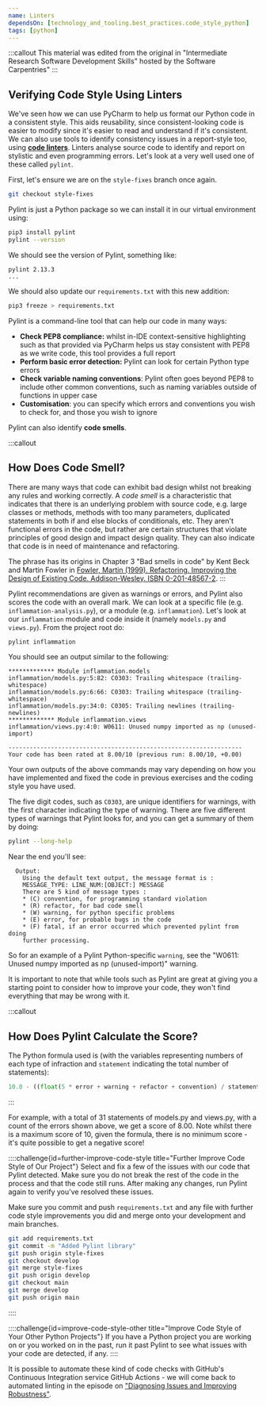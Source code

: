 ```yaml
---
name: Linters
dependsOn: [technology_and_tooling.best_practices.code_style_python]
tags: [python]
---
```


:::callout
This material was edited from the original in "Intermediate Research Software
Development Skills" hosted by the Software Carpentries"
:::

## Verifying Code Style Using Linters

We've seen how we can use PyCharm to help us format our Python code in a consistent style.
This aids reusability, since consistent-looking code is easier to modify since it's easier to read and understand
if it's consistent. We can also use tools to identify consistency issues in a report-style too,
using [**code linters**](https://en.wikipedia.org/wiki/Lint_%28software%29).
Linters analyse source code to identify and report on stylistic and even programming errors. Let's look at a very well
used one of these called `pylint`.

First, let's ensure we are on the `style-fixes` branch once again.

```bash
git checkout style-fixes
```

Pylint is just a Python package so we can install it in our virtual environment using:

```bash
pip3 install pylint
pylint --version
```

We should see the version of Pylint, something like:

```text
pylint 2.13.3
...
```

We should also update our `requirements.txt` with this new addition:

```bash
pip3 freeze > requirements.txt
```

Pylint is a command-line tool that can help our code in many ways:

- **Check PEP8 compliance:** whilst in-IDE context-sensitive highlighting such as that provided via PyCharm helps us stay consistent with PEP8 as we write code, this tool provides a full report
- **Perform basic error detection:** Pylint can look for certain Python type errors
- **Check variable naming conventions**: Pylint often goes beyond PEP8 to include other common conventions, such as naming variables outside of functions in upper case
- **Customisation**: you can specify which errors and conventions you wish to check for, and those you wish to ignore

Pylint can also identify **code smells**.

:::callout

## How Does Code Smell?

There are many ways that code can exhibit bad design whilst not breaking any rules and working correctly. A _code smell_ is a characteristic that indicates that there is an underlying problem with source code, e.g. large classes or methods, methods with too many parameters, duplicated statements in both if and else blocks of conditionals, etc. They aren't functional errors in the code, but rather are certain structures that violate principles of good design and impact design quality. They can also indicate that code is in need of maintenance and refactoring.

The phrase has its origins in Chapter 3 "Bad smells in code" by Kent Beck and Martin Fowler in [Fowler, Martin (1999). Refactoring. Improving the Design of Existing Code. Addison-Wesley. ISBN 0-201-48567-2](https://www.amazon.com/Refactoring-Improving-Design-Existing-Code/dp/0201485672/).
:::

Pylint recommendations are given as warnings or errors, and Pylint also scores the code with an overall mark.
We can look at a specific file (e.g. `inflammation-analysis.py`), or a module
(e.g. `inflammation`). Let's look at our `inflammation` module and code inside it (namely `models.py` and `views.py`).
From the project root do:

```bash
pylint inflammation
```

You should see an output similar to the following:

```text
************* Module inflammation.models
inflammation/models.py:5:82: C0303: Trailing whitespace (trailing-whitespace)
inflammation/models.py:6:66: C0303: Trailing whitespace (trailing-whitespace)
inflammation/models.py:34:0: C0305: Trailing newlines (trailing-newlines)
************* Module inflammation.views
inflammation/views.py:4:0: W0611: Unused numpy imported as np (unused-import)

------------------------------------------------------------------
Your code has been rated at 8.00/10 (previous run: 8.00/10, +0.00)
```

Your own outputs of the above commands may vary depending on how you have implemented and fixed the code in
previous exercises and the coding style you have used.

The five digit codes, such as `C0303`, are unique identifiers for warnings, with the first character indicating
the type of warning. There are five different types of warnings that Pylint looks for, and you can get a summary of
them by doing:

```bash
pylint --long-help
```

Near the end you'll see:

```text
  Output:
    Using the default text output, the message format is :
    MESSAGE_TYPE: LINE_NUM:[OBJECT:] MESSAGE
    There are 5 kind of message types :
    * (C) convention, for programming standard violation
    * (R) refactor, for bad code smell
    * (W) warning, for python specific problems
    * (E) error, for probable bugs in the code
    * (F) fatal, if an error occurred which prevented pylint from doing
    further processing.
```

So for an example of a Pylint Python-specific `warning`, see the "W0611: Unused numpy imported
as np (unused-import)" warning.

It is important to note that while tools such as Pylint are great at giving you a starting point to consider how to
improve your code, they won't find everything that may be wrong with it.

:::callout

## How Does Pylint Calculate the Score?

The Python formula used is (with the variables representing numbers of each type of infraction and `statement` indicating the total number of statements):

```python nolint
10.0 - ((float(5 * error + warning + refactor + convention) / statement) * 10)
```

:::

For example, with a total of 31 statements of models.py and views.py, with a count of the errors shown above, we get
a score of 8.00. Note whilst there is a maximum score of 10, given the formula, there is no minimum score - it's quite possible to get a negative score!

::::challenge{id=further-improve-code-style title="Further Improve Code Style of Our
Project"}
Select and fix a few of the issues with our code that Pylint detected. Make sure you do not break the rest of the
code in the process and that the code still runs. After making any changes, run Pylint again to verify you've
resolved these issues.

Make sure you commit and push `requirements.txt` and any file with further code style improvements you did and
merge onto your development and main branches.

```bash
git add requirements.txt
git commit -m "Added Pylint library"
git push origin style-fixes
git checkout develop
git merge style-fixes
git push origin develop
git checkout main
git merge develop
git push origin main
```

::::

::::challenge{id=improve-code-style-other title="Improve Code Style of Your Other
Python Projects"}
If you have a Python project you are working on or you worked on in the past, run it past Pylint to see what issues
with your code are detected, if any.
::::

It is possible to automate these kind of code checks with GitHub's Continuous Integration service GitHub Actions -
we will come back to automated linting in the episode on ["Diagnosing Issues and Improving Robustness"](../24-diagnosing-issues-improving-robustness/index.html).
